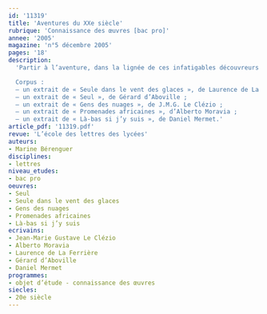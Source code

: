 ```yaml
---
id: '11319'
title: 'Aventures du XXe siècle'
rubrique: 'Connaissance des œuvres [bac pro]'
annee: '2005'
magazine: 'n°5 décembre 2005'
pages: '18'
description: 
  'Partir à l’aventure, dans la lignée de ces infatigables découvreurs qu’ont été Colomb, Cook, Cartier et autres explorateurs intrépides, voilà un parcours qui devrait réveiller chez les adolescents le goût du dépassement de soi… Aujourd’hui, dans un monde quadrillé et saturé de réseaux, quelle forme peut encore prendre l’aventure ? C’est ce que cet article propose de découvrir à travers un groupement de cinq extraits d’œuvres contemporaines, pour une classe de bac professionnel. Il commence par deux témoignages d’aventuriers de l’extrême – Laurence de La Ferrière et Gérard d’Aboville –, qui restituent les difficultés physiques et psychologiques de leurs expériences que les élèves pourront aisément repérer. Puis il continue par deux extraits d’auteurs, qui, au hasard de leur vie, ont été confrontés à des situations extrêmes, J.-M. G. Le Clézio dans le désert et Alberto Moravia en Afrique. Comment l’expérience personnelle devient-elle alors réflexion sur les hommes et sur la vie ? Enfin, l’article se clôt sur un témoignage de Daniel Mermet qui montre que les mots sont en eux-mêmes porteurs d’une aventure.

  Corpus :
  – un extrait de « Seule dans le vent des glaces », de Laurence de La Ferrière ;
  – un extrait de « Seul », de Gérard d’Aboville ;
  – un extrait de « Gens des nuages », de J.M.G. Le Clézio ;
  – un extrait de « Promenades africaines », d’Alberto Moravia ;
  – un extrait de « Là-bas si j’y suis », de Daniel Mermet.'
article_pdf: '11319.pdf'
revue: 'L’école des lettres des lycées'
auteurs:
- Marine Bérenguer
disciplines:
- lettres
niveau_etudes:
- bac pro
oeuvres:
- Seul
- Seule dans le vent des glaces
- Gens des nuages
- Promenades africaines
- Là-bas si j’y suis
ecrivains:
- Jean-Marie Gustave Le Clézio
- Alberto Moravia
- Laurence de La Ferrière
- Gérard d’Aboville
- Daniel Mermet
programmes:
- objet d’étude - connaissance des œuvres
siecles:
- 20e siècle
---
```

